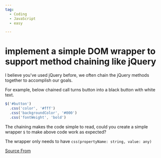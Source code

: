 ```yaml
---
tag:
  - Coding
  - JavaScript
  - easy

---
```

  
# implement a simple DOM wrapper to support method chaining like jQuery

I believe you've used jQuery before, we often chain the jQuery methods together to accomplish our goals.

For example, below chained call turns button into a black button with white text.

```js
$('#button')
  .css('color', '#fff')
  .css('backgroundColor', '#000')
  .css('fontWeight', 'bold')
```

The chaining makes the code simple to read, could you create a simple wrapper `$` to make above code work as expected?

The wrapper only needs to have `css(propertyName: string, value: any)`


[Source From](https://bigfrontend.dev/problem/implement-a-simple-DOM-wrapper-to-support-method-chaining-like-jQuery)

  